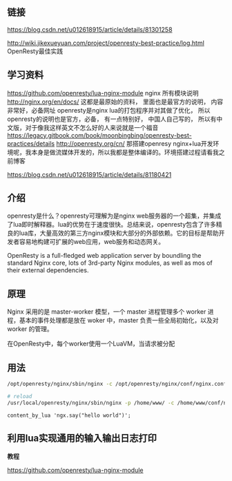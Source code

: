 ## 链接

https://blog.csdn.net/u012618915/article/details/81301258

http://wiki.jikexueyuan.com/project/openresty-best-practice/log.html  OpenResty最佳实践

## 学习资料

https://github.com/openresty/lua-nginx-module 
nginx 所有模块说明 
http://nginx.org/en/docs/ 
这都是最原始的资料， 里面也是最官方的说明， 内容非常好，必备网址 
openresty是nginx lua的打包程序并对其做了优化， 所以openresty的说明也是官方，必备， 有一点特别好， 中国人自己写的， 所以有中文版，对于像我这样英文不怎么好的人来说就是一个福音 
https://legacy.gitbook.com/book/moonbingbing/openresty-best-practices/details 
http://openresty.org/cn/ 
那搭建openresy nginx+lua开发环境呢，我本身是做流媒体开发的，所以我都是整体编译的。环境搭建过程请看我之前博客 

https://blog.csdn.net/u012618915/article/details/81180421 

## 介绍

openresty是什么？openresty可理解为是nginx web服务器的一个超集，并集成了lua即时解释器。lua的优势在于速度很快。总结来说，openresty包含了许多精良的lua库，大量高效的第三方nginx模块和大部分的外部依赖。它的目标是帮助开发者容易地构建可扩展的web应用，web服务和动态网关。

OpenResty is a full-fledged web application server by boundling the standard Nginx core, lots of 3rd-party Nginx modules, as well as mos of their external dependencies.

## 原理

Nginx 采用的是 master-worker 模型，一个 master 进程管理多个 worker 进程，基本的事件处理都是放在 woker 中，master 负责一些全局初始化，以及对 worker 的管理。

在OpenResty中，每个worker使用一个LuaVM，当请求被分配



## 用法

```bash
/opt/openresty/nginx/sbin/nginx -c /opt/openresty/nginx/conf/nginx.conf -p /opt/openresty/nginx/

# reload
/usr/local/openresty/nginx/sbin/nginx -p /home/www/ -c /home/www/conf/nginx.conf -s reload
```

```nginx
content_by_lua 'ngx.say("hello world")'; 
```

## 利用lua实现通用的输入输出日志打印

**教程**

https://github.com/openresty/lua-nginx-module